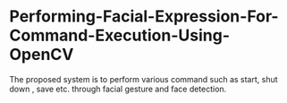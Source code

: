 # Performing-Facial-Expression-For-Command-Execution-Using-OpenCV
The proposed system is to perform various command such as start, shut down , save etc. through facial gesture and face detection.
